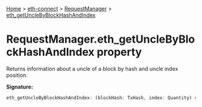 [Home](./index) &gt; [eth-connect](./eth-connect.md) &gt; [RequestManager](./eth-connect.requestmanager.md) &gt; [eth\_getUncleByBlockHashAndIndex](./eth-connect.requestmanager.eth_getunclebyblockhashandindex.md)

# RequestManager.eth\_getUncleByBlockHashAndIndex property

Returns information about a uncle of a block by hash and uncle index position.

**Signature:**
```javascript
eth_getUncleByBlockHashAndIndex: (blockHash: TxHash, index: Quantity) => Promise<BlockObject>
```
